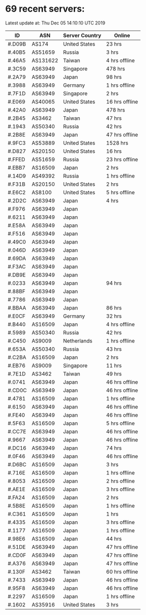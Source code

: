 # 69 recent servers:

Latest update at: Thu Dec 05 14:10:10 UTC 2019

| ID | ASN | Server Country | Online |
| -- | --- | -------------- | ------ |
| #.D09B | AS174 | United States | 23 hrs |
| #.40B5 | AS51659 | Russia | 3 hrs |
| #.46A5 | AS131622 | Taiwan | 4 hrs offline |
| #.3C59 | AS63949 | Singapore | 478 hrs |
| #.2A79 | AS63949 | Japan | 98 hrs |
| #.3988 | AS63949 | Germany | 1 hrs offline |
| #.7F1D | AS63949 | Singapore | 2 hrs |
| #.E069 | AS40065 | United States | 16 hrs offline |
| #.42A0 | AS63949 | Japan | 478 hrs |
| #.2B45 | AS3462 | Taiwan | 47 hrs |
| #.1943 | AS50340 | Russia | 42 hrs |
| #.2B8E | AS63949 | Japan | 47 hrs offline |
| #.9FC3 | AS53889 | United States | 1528 hrs |
| #.D827 | AS20150 | United States | 16 hrs |
| #.FFED | AS51659 | Russia | 23 hrs offline |
| #.EBB7 | AS16509 | Japan | 2 hrs |
| #.14D9 | AS49392 | Russia | 1 hrs offline |
| #.F31B | AS20150 | United States | 2 hrs |
| #.E6C2 | AS8100 | United States | 5 hrs offline |
| #.2D2C | AS63949 | Japan | 4 hrs |
| #.F976 | AS63949 | Japan | |
| #.6211 | AS63949 | Japan | |
| #.E58A | AS63949 | Japan | |
| #.F516 | AS63949 | Japan | |
| #.49C0 | AS63949 | Japan | |
| #.046D | AS63949 | Japan | |
| #.69DA | AS63949 | Japan | |
| #.F3AC | AS63949 | Japan | |
| #.DB9E | AS63949 | Japan | |
| #.0233 | AS63949 | Japan | 94 hrs |
| #.88BF | AS63949 | Japan | |
| #.7786 | AS63949 | Japan | |
| #.BBAA | AS63949 | Japan | 86 hrs |
| #.E0CF | AS63949 | Germany | 32 hrs |
| #.B440 | AS16509 | Japan | 4 hrs offline |
| #.5989 | AS50340 | Russia | 42 hrs |
| #.C450 | AS9009 | Netherlands | 1 hrs offline |
| #.653A | AS50340 | Russia | 43 hrs |
| #.C2BA | AS16509 | Japan | 2 hrs |
| #.EB76 | AS9009 | Singapore | 11 hrs |
| #.7E1D | AS3462 | Taiwan | 49 hrs |
| #.0741 | AS63949 | Japan | 46 hrs offline |
| #.CD0C | AS63949 | Japan | 46 hrs offline |
| #.4781 | AS16509 | Japan | 1 hrs offline |
| #.6150 | AS63949 | Japan | 46 hrs offline |
| #.FE40 | AS63949 | Japan | 46 hrs offline |
| #.5F63 | AS16509 | Japan | 5 hrs offline |
| #.CC7E | AS63949 | Japan | 46 hrs offline |
| #.9667 | AS63949 | Japan | 46 hrs offline |
| #.DC16 | AS63949 | Japan | 74 hrs |
| #.0F46 | AS63949 | Japan | 46 hrs offline |
| #.D6BC | AS16509 | Japan | 3 hrs |
| #.716E | AS16509 | Japan | 1 hrs offline |
| #.8053 | AS16509 | Japan | 2 hrs offline |
| #.AE1E | AS16509 | Japan | 3 hrs offline |
| #.FA24 | AS16509 | Japan | 2 hrs |
| #.5B8E | AS16509 | Japan | 1 hrs offline |
| #.C361 | AS16509 | Japan | 1 hrs |
| #.4335 | AS16509 | Japan | 3 hrs offline |
| #.1177 | AS16509 | Japan | 1 hrs offline |
| #.98E6 | AS16509 | Japan | 44 hrs |
| #.51DE | AS63949 | Japan | 47 hrs offline |
| #.CD0F | AS63949 | Japan | 47 hrs offline |
| #.A376 | AS63949 | Japan | 47 hrs offline |
| #.130F | AS3462 | Taiwan | 60 hrs offline |
| #.7433 | AS63949 | Japan | 46 hrs offline |
| #.95F8 | AS63949 | Japan | 46 hrs offline |
| #.2297 | AS16509 | Japan | 1 hrs offline |
| #.1602 | AS35916 | United States | 3 hrs |

